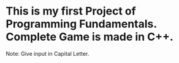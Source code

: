 # This is my first Project of Programming Fundamentals. Complete Game is made in C++.
Note: Give input in Capital Letter.
